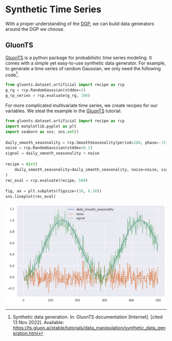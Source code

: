 # Synthetic Time Series

With a proper understanding of the [DGP](timeseries-datasets.dgp.md), we can build data generators around the DGP we choose.

## GluonTS

[GluonTS](https://github.com/awslabs/gluonts) is a python package for probabilistic time series modeling. It comes with a simple yet easy-to-use synthetic data generator. For example, to generate a time series of random Gaussian, we only need the following code[^gluonts-synth].

```python
from gluonts.dataset.artificial import recipe as rcp
g_rg = rcp.RandomGaussian(stddev=2)
g_rp_series = rcp.evaluate(g_rg, 100)
```

For more complicated multivariate time series, we create recipes for our variables. We steal the example in the [GluonTS](https://ts.gluon.ai/stable/tutorials/data_manipulation/synthetic_data_generation.html#Simple-Examples) tutorial.

```python
from gluonts.dataset.artificial import recipe as rcp
import matplotlib.pyplot as plt
import seaborn as sns; sns.set()

daily_smooth_seasonality = rcp.SmoothSeasonality(period=288, phase=-72)
noise = rcp.RandomGaussian(stddev=0.1)
signal = daily_smooth_seasonality + noise

recipe = dict(
    daily_smooth_seasonality=daily_smooth_seasonality, noise=noise, signal=signal
)
rec_eval = rcp.evaluate(recipe, 500)

fig, ax = plt.subplots(figsize=(10, 6.18))
sns.lineplot(rec_eval)
```

![gluonts example](assets/timeseries-datasets.synthetic/gluonts-synth-example.png)


[^gluonts-synth]: Synthetic data generation. In: GluonTS documentation [Internet]. [cited 13 Nov 2022]. Available: https://ts.gluon.ai/stable/tutorials/data_manipulation/synthetic_data_generation.html
